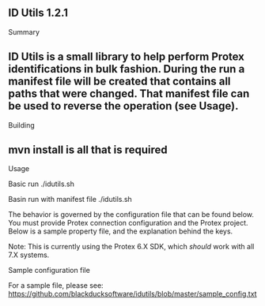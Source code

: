 ID Utils 1.2.1
--------------------------------------------------------------------
Summary


ID Utils is a small library to help perform Protex identifications in bulk fashion.
During the run a manifest file will be created that contains all paths that were changed.
That manifest file can be used to reverse the operation (see Usage).
---------------------------------------------------------------------
Building

mvn install is all that is required
----------------------------------------------------------------------
Usage

Basic run
./idutils.sh <location of configuration file> 

Basin run with manifest file 
./idutils.sh <location of configuration file> <location of manifest file>

The behavior is governed by the configuration file that can be found below.  
You must provide Protex connection configuration and the Protex project.
Below is a sample property file, and the explanation behind the keys.

Note:  This is currently using the Protex 6.X SDK, which *should* work with all 7.X systems.

Sample configuration file

For a sample file, please see: https://github.com/blackducksoftware/idutils/blob/master/sample_config.txt
